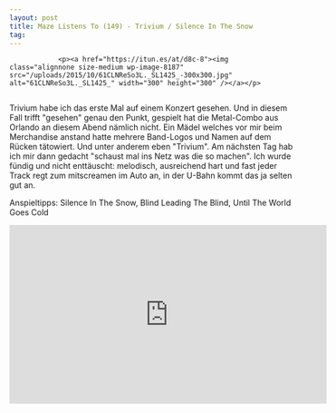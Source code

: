 ```yaml
---
layout: post
title: Maze Listens To (149) - Trivium / Silence In The Snow
tag: 
---
```



                <p><a href="https://itun.es/at/d8c-8"><img class="alignnone size-medium wp-image-8187" src="/uploads/2015/10/61CLNReSo3L._SL1425_-300x300.jpg" alt="61CLNReSo3L._SL1425_" width="300" height="300" /></a></p>
<img src="/uploads/2010/02/maze_listens_to_5stars.png" alt="" />
<p>Trivium habe ich das erste Mal auf einem Konzert gesehen. Und in diesem Fall trifft &quot;gesehen&quot; genau den Punkt, gespielt hat die Metal-Combo aus Orlando an diesem Abend nämlich nicht. Ein Mädel welches vor mir beim Merchandise anstand hatte mehrere Band-Logos und Namen auf dem Rücken tätowiert. Und unter anderem eben &quot;Trivium&quot;. Am nächsten Tag hab ich mir dann gedacht &quot;schaust mal ins Netz was die so machen&quot;. Ich wurde fündig und nicht enttäuscht: melodisch, ausreichend hart und fast jeder Track regt zum mitscreamen im Auto an, in der U-Bahn kommt das ja selten gut an.</p>
<p>Anspieltipps: Silence In The Snow, Blind Leading The Blind, Until The World Goes Cold</p>
<iframe width="560" height="315" src="https://www.youtube.com/embed/PcIlZ3luYHc" frameborder="0" allowfullscreen></iframe>
            
